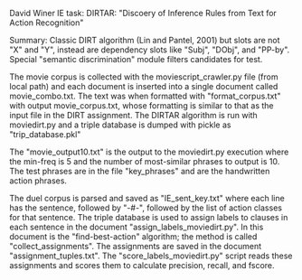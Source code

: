 David Winer IE task: DIRTAR: "Discoery of Inference Rules from Text for Action Recognition"

Summary: Classic DIRT algorithm (Lin and Pantel, 2001) but slots are not "X" and "Y", instead are dependency slots like "Subj", "DObj", and "PP-by". Special "semantic discrimination" module filters candidates for test.

The movie corpus is collected with the moviescript_crawler.py file (from local path) and each document is inserted into a single document called movie_combo.txt. The text was when formatted with "format_corpus.txt" with output movie_corpus.txt, whose formatting is similar to that as the input file in the DIRT assignment. The DIRTAR algorithm is run with moviedirt.py and a triple database is dumped with pickle as "trip_database.pkl"

The "movie_output10.txt" is the output to the moviedirt.py execution where the min-freq is 5 and the number of most-similar phrases to output is 10. The test phrases are in the file "key_phrases" and are the handwritten action phrases.

The duel corpus is parsed and saved as "IE_sent_key.txt" where each line has the sentence, followed by "-#-", followed by the list of action classes for that sentence. The triple database is used to assign labels to clauses in each sentence in the document "assign_labels_moviedirt.py". In this document is the "find-best-action" algorithm; the method is called "collect_assignments". The assignments are saved in the document "assignment_tuples.txt". The "score_labels_moviedirt.py" script reads these assignments and scores them to calculate precision, recall, and fscore.